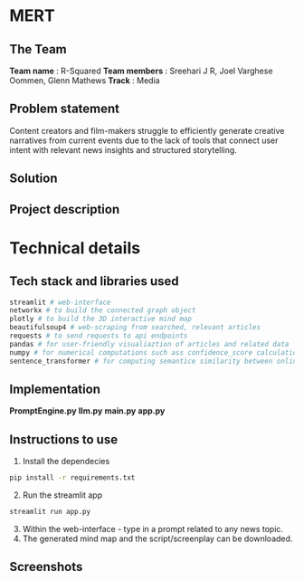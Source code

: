 # MERT

## The Team
**Team name** : R-Squared
**Team members** : Sreehari J R, Joel Varghese Oommen, Glenn Mathews
**Track** : Media

## Problem statement
Content creators and film-makers struggle to efficiently generate creative narratives from current events due to the lack of tools that connect user intent with relevant news insights and structured storytelling.

## Solution

## Project description

# Technical details
## Tech stack and libraries used
```bash
streamlit # web-interface
networkx # to build the connected graph object
plotly # to build the 3D interactive mind map
beautifulsoup4 # web-scraping from searched, relevant articles
requests # to send requests to api endpoints
pandas # for user-friendly visualiaztion of articles and related data
numpy # for numerical computations such ass confidence_score calculation for each article data
sentence_transformer # for computing semantice similarity between online articles
```

## Implementation
**PromptEngine.py**
**llm.py**
**main.py**
**app.py**

## Instructions to use
1. Install the dependecies
```bash
pip install -r requirements.txt
```
2. Run the streamlit app
```bash
streamlit run app.py
```
3. Within the web-interface - type in a prompt related to any news topic.
4. The generated mind map and the script/screenplay can be downloaded.

## Screenshots